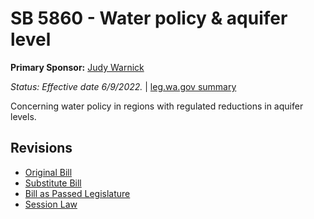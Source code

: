 # SB 5860 - Water policy & aquifer level
**Primary Sponsor:** [Judy Warnick](/person/leg/judith.warnick.md)

*Status: Effective date 6/9/2022.* | [leg.wa.gov summary](https://app.leg.wa.gov/billsummary?BillNumber=5860&Year=2021)

Concerning water policy in regions with regulated reductions in aquifer levels.

## Revisions
* [Original Bill](1/)
* [Substitute Bill](S/)
* [Bill as Passed Legislature](S.PL/)
* [Session Law](S.SL/)